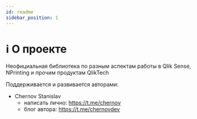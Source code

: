 ```yaml
---
id: readme
sidebar_position: 1
---
```


# ℹ️ О проекте

Неофициальная библиотека по разным аспектам работы в Qlik Sense, NPrinting и прочим продуктам QlikTech

Поддерживается и развивается авторами:
- Chernov Stanislav
  - написать лично: https://t.me/chernov
  - блог автора: https://t.me/chernovdev
